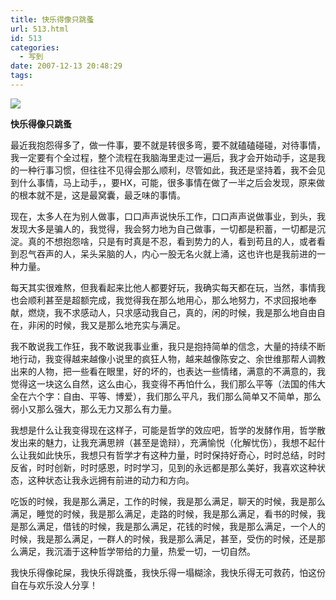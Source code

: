 ```yaml
---
title: 快乐得像只跳蚤
url: 513.html
id: 513
categories:
  - 写到
date: 2007-12-13 20:48:29
tags:
---
```


![](http://photo15.yupoo.com/20071213/204202_1272597223_pgkfqiek.jpg)  
  

**快乐得像只跳蚤**

  
最近我抱怨得多了，做一件事，要不就是转很多弯，要不就磕磕碰碰，对待事情，我一定要有个全过程，整个流程在我脑海里走过一遍后，我才会开始动手，这是我的一种行事习惯，但往往不见得会那么顺利，尽管如此，我还是坚持着，我不会见到什么事情，马上动手，，要HX，可能，很多事情在做了一半之后会发现，原来做的根本就不是，这是最窝囊，最乏味的事情。  
  
现在，太多人在为别人做事，口口声声说快乐工作，口口声声说做事业，到头，我发现大多是骗人的，我觉得，我会努力地为自己做事，一切都是积蓄，一切都是沉淀。真的不想抱怨啥，只是有时真是不忍，看到势力的人，看到苟且的人，或者看到忍气吞声的人，呆头呆脑的人，内心一股无名火就上涌，这也许也是我前进的一种力量。  
  
每天其实很难熬，但我看起来比他人都要好玩，我确实每天都在玩，当然，事情我也会顺利甚至是超额完成，我觉得我在那么地用心，那么地努力，不求回报地奉献，燃烧，我不求感动人，只求感动我自己，真的，闲的时候，我是那么地自由自在，非闲的时候，我又是那么地充实与满足。  
  
我不敢说我工作狂，我不敢说我事业重，我只是抱持简单的信念，大量的持续不断地行动，我变得越来越像小说里的疯狂人物，越来越像陈安之、余世维那帮人调教出来的人物，把一些看在眼里，好的坏的，也表达一些情绪，满意的不满意的，我觉得这一块这么自然，这么由心，我变得不再怕什么，我们那么平等（法国的伟大全在六个字：自由、平等、博爱），我们那么平凡，我们那么简单又不简单，那么弱小又那么强大，那么无力又那么有力量。  
  
我想是什么让我变得现在这样子，可能是哲学的效应吧，哲学的发酵作用，哲学散发出来的魅力，让我充满思辨（甚至是诡辩），充满愉悦（化解忧伤），我想不起什么让我如此快乐，我想只有哲学才有这种力量，时时保持好奇心，时时总结，时时反省，时时创新，时时感恩，时时学习，见到的永远都是那么美好，我喜欢这种状态，这种状态让我永远拥有前进的动力和方向。  
  
吃饭的时候，我是那么满足，工作的时候，我是那么满足，聊天的时候，我是那么满足，睡觉的时候，我是那么满足，走路的时候，我是那么满足，看书的时候，我是那么满足，借钱的时候，我是那么满足，花钱的时候，我是那么满足，一个人的时候，我是那么满足，一群人的时候，我是那么满足，甚至，受伤的时候，还是那么满足，我沉湎于这种哲学带给的力量，热爱一切，一切自然。  
  
我快乐得像砣屎，我快乐得跳蚤，我快乐得一塌糊涂，我快乐得无可救药，怕这份自在与欢乐没人分享！